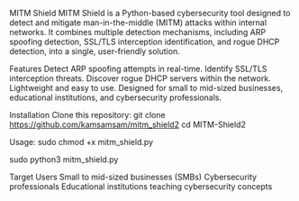 MITM Shield
MITM Shield is a Python-based cybersecurity tool designed to detect and mitigate man-in-the-middle (MITM) attacks within internal networks. It combines multiple detection mechanisms, including ARP spoofing detection, SSL/TLS interception identification, and rogue DHCP detection, into a single, user-friendly solution.

Features
Detect ARP spoofing attempts in real-time.
Identify SSL/TLS interception threats.
Discover rogue DHCP servers within the network.
Lightweight and easy to use.
Designed for small to mid-sized businesses, educational institutions, and cybersecurity professionals.

Installation
Clone this repository:
git clone https://github.com/kamsamsam/mitm_shield2
cd MITM-Shield2

Usage:
sudo chmod +x mitm_shield.py

sudo python3 mitm_shield.py

Target Users
Small to mid-sized businesses (SMBs)
Cybersecurity professionals
Educational institutions teaching cybersecurity concepts


